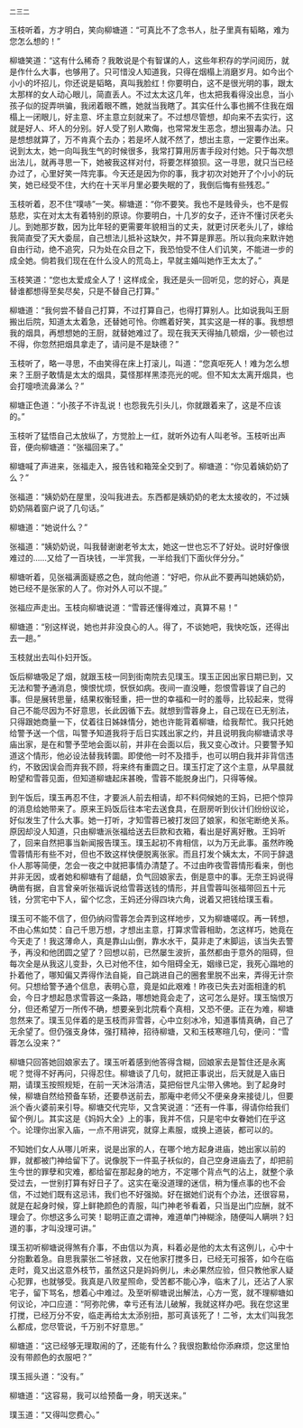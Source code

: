     二三二 

   玉枝听着，方才明白，笑向柳塘道：“可真比不了念书人，肚子里真有韬略，难为您怎么想的！”

   柳塘笑道：“这有什么稀奇？我敢说是个有智谋的人，这些年积存的学问阅历，就是作什么大事，也够用了。只可惜没人知道我，只得在烟榻上消磨岁月。如今出个小小的坏招儿，你还说是韬略，真叫我脸红！你要明白，这不是很光明的事，跟太太那样的女人动心眼儿，简直丢人。不过太太这几年，也太把我看得没出息，当小孩子似的捉弄哄骗，我闭着眼不瞧，她就当我瞎了。其实任什么事也搁不住我在烟榻上一闭眼儿，好主意、坏主意立刻就来了。不过想尽管想，却向来不去实行，这就是好人、坏人的分别。好人受了别人欺侮，也常常发生恶念，想出狠毒办法。只是想想就算了，万不肯真个去办；若是坏人就不然了，想出主意，一定要作出来。说到太太，她一向叫我生气的时候很多，我常打算用厉害手段对付她。只于每次想出法儿，就再寻思一下，她被我这样对付，将要怎样狼狈。这一寻思，就只当已经办过了，心里好笑一阵完事。今天还是因为你的事，我才初次对她开了个小小的玩笑，她已经受不住，大约在十天半月里必要失眠的了，我倒后悔有些残忍。”

   玉枝听着，忍不住“噗哧”一笑。柳塘道：“你不要笑。我也不是贱骨头，也不是假慈悲，实在对太太有着特别的原谅。你要明白，十几岁的女子，还许不懂讨厌老头儿。到她那岁数，因为比年轻的更需要年貌相当的丈夫，就更讨厌老头儿了，嫁给我简直受了天大委屈，自己想法儿抵补这缺欠，并不算是罪恶。所以我向来默许她自由行动，绝不追究，只为处在众目之下，我恐怕受不住人们讥笑，不能进一步的成全她。倘若我们现在在什么没人的荒岛上，早就主婚叫她作王太太了。”

   玉枝笑道：“您也太爱成全人了！这样成全，我还是头一回听见，您的好心，真是替谁都想得至矣尽矣，只是不替自己打算。”

   柳塘道：“我何尝不替自己打算，不过打算自己，也得打算别人。比如说我叫王厨搬出后院，知道太太着急，还替她可怜。你瞧着好笑，其实这是一样的事。我想想我的烟具，再想想她的王厨，就替她难过了。现在我天天得抽几顿烟，少一顿也过不得，你忽然把烟具拿走了，请问是不是缺德？”

   玉枝听了，略一寻思，不由笑得在床上打滚儿，叫道：“您真呕死人！难为怎么想来？王厨子敢情是太太的烟具，莫怪那样黑漆亮光的呢。但不知太太离开烟具，也会打嚏喷流鼻涕么？”

   柳塘正色道：“小孩子不许乱说！也怨我先引头儿，你就跟着来了，这是不应该的。”

   玉枝听了猛悟自己太放纵了，方觉脸上一红，就听外边有人叫老爷。玉枝听出声音，便向柳塘道：“张福回来了。”

   柳塘喊了声进来，张福走入，报告钱和箱笼全交到了。柳塘道：“你见着姨奶奶了么？”

   张福道：“姨奶奶在屋里，没叫我进去。东西都是姨奶奶的老太太接收的，不过姨奶奶隔着窗户说了几句话。”

   柳塘道：“她说什么？”

   张福道：“姨奶奶说，叫我替谢谢老爷太太，她这一世也忘不了好处。说时好像很难过的……又给了一百块钱，一半赏我，一半给我们下面伙伴分分。”

   柳塘听着，见张福满面疑惑之色，就向他道：“好吧，你从此不要再叫她姨奶奶，她已经不是张家的人了。你对外人可以不提。”

   张福应声走出。玉枝向柳塘说道：“雪蓉还懂得难过，真算不易！”

   柳塘道：“别这样说，她也并非没良心的人。得了，不谈她吧，我快吃饭，还得出去一趟。”

   玉枝就出去叫仆妇开饭。

   饭后柳塘吸足了烟，就跟玉枝一同到街南院去见璞玉。璞玉正因出家日期已到，又无法和警予通消息，懊恨忧烦，恹恹如病。夜间一直没睡，怨恨雪蓉误了自己的事。但是展转思量，结果权衡轻重，把一世的幸福和一时的羞辱，比较起来，觉得自己不能尽因为不好意思，长此因循下去。就想到雪蓉身上，自己现在已无别法，只得跟她商量一下，仗着往日姊妹情分，她也许能背着柳塘，给我帮忙。我只托她给警予送一个信，叫警予知道我将于后日实践出家之约，并且说明我向柳塘请求寻庙出家，是在和警予茔地会面以前，并非在会面以后，我又变心改计。只要警予知道这个情形，他必设法替我转圜。即使他一时不及措手，也可以明白我并非背信违约，不致因误会而弃我不顾，将来终有重圆之日。璞玉打定了这个主意，从早晨就盼望和雪蓉见面，但知道柳塘起床甚晚，雪蓉不能脱身出门，只得等候。

   到午饭后，璞玉再忍不住，才要派人前去相请，却不料伺候她的王妈，已把个惊异的消息给她带来了。原来王妈饭后往本宅去送食具，在厨房听到伙计们纷纷议论，好似发生了什么大事。她一打听，才知雪蓉已被打发回了娘家，和张宅断绝关系。原因却没人知道，只由柳塘派张福给送去巨款和衣箱，看出是好离好散。王妈听了，回来自然把事当新闻报告璞玉。璞玉起初不肯相信，以为万无此事。虽然昨晚雪蓉情形有些不对，但也不致这样快便脱离张家。而且打发个姨太太，不同于辞退仆人那等简便，怎会一夜之中就把事情办清楚了。不过由昨夜雪蓉情形看来，倒也并非无因，或者她和柳塘有了龃龉，负气回娘家去，倒是意中的事。无奈王妈说得确凿有据，自言曾亲听张福诉说给雪蓉送钱的情形，并且雪蓉叫张福带回五十元钱，分赏宅中下人，留个忆念，王妈还分得四块六角，说着又把钱给璞玉看。

   璞玉可不能不信了，但仍纳闷雪蓉怎会弄到这样地步，又为柳塘嗟叹。再一转想，不由心焦如焚：自己千思万想，才想出主意，打算求雪蓉相助，怎这样巧，她竟在今天走了！我这薄命人，真是靠山山倒，靠水水干，莫非走了末脚运，该当失去警予，再没和他团圆之望了？回想以前，已然屡生波折，虽然都由于意外的阻碍，但每次全是从我这儿变卦，久已对他不住，如今阻碍全无，姻缘已定，我死心蹋地的扑着他了，哪知偏又弄得作法自毙，自己跳进自己的圈套里脱不出来，弄得无计奈何。只想给警予通个信息，表明心意，竟是如此艰难！昨夜已失去对面相逢的机会，今日才想起恳求雪蓉这一条路，哪想她竟会走了，这可怎么是好。璞玉恼恨万分，但还希望万一所传不确，想要亲到北院看个真相，又恐不便。正在为难，柳塘忽然来了。璞玉见伴着的是玉枝而非雪蓉，心中立刻冰冷，知道事情真确，自己了无余望了。但仍强支身体，强打精神，招待柳塘，又和玉枝寒暄几句，便问：“雪蓉怎么没来？”

   柳塘只回答她回娘家去了。璞玉听着感到他答得含糊，回娘家去是暂住还是永离呢？觉得不好再问，只得忍住。柳塘谈了几句，就把正事说出，后天就是入庙日期，请璞玉按照规矩，在前一天沐浴清洁，莫把俗世凡尘带入佛地。到了起身时候，柳塘自然给预备车轿，还要恭送前去，那庵中老师父不便亲身来接徒儿，但要派个香火婆前来引导。柳塘交代完毕，又含笑说道：“还有一件事，得请你给我们留个例儿。其实这是《妈妈大全》上的事，我并不信，只是宅中女眷她们在乎这个。论理你出家入庙，一点不用讲究，就穿上素服，或换上道装，都可以的。

   不知她们女人从哪儿听来，说是出家的人，在哪个地方起身进庙，她出家以前的罪，就都被门神给留下了。说像脱下一件虱子袄似的，自己空身进庙去了，却把前生今世的罪孽和灾难，都给留在那起身的地方，不定哪个背点气的沾上，就整个承受过去，一世别打算有好日子了。这实在毫没道理的迷信，稍为懂点事的也不会信，不过她们既有这忌讳，我们也不好强拗。好在据她们说有个办法，还很容易，就是在起身时候，穿上鲜艳颜色的青服，叫门神老爷看着，只当是出门应酬，就不理会了。你想这多么可笑！聪明正直之谓神，难道单门神糊涂，随便叫人瞒哄？妇道的事，才叫没理可讲。”

   璞玉初听柳塘说得煞有介事，不由信以为真，料着必是他的太太有这例儿，心中十分抱歉着急。自思我蒙张二爷拯救，又在他家打搅多日，已经无可报答，如今在临走时，竟又出这意外枝节，虽然这只是妈妈例儿，未必果然应验，但只教他家人疑心犯罪，也就够受。我真是八败星照命，受苦都不能心净，临末了儿，还沾了人家宅子，留下骂名，想着心中难过。及至听柳塘说出解法，心方一宽，就不理柳塘如何议论，冲口应道：“阿弥陀佛，幸亏还有法儿破解，我就这样办吧。我在您这里打搅，已经万分不安，临走再给太太添别扭，那可真该死了！二爷，太太们叫我怎么都成，您尽管说，千万别不好意思。”

   柳塘道：“这已经够无理取闹的了，还能有什么？我很抱歉给你添麻烦，您这里怕没有带颜色的衣服吧？”

   璞玉摇头道：“没有。”

   柳塘道：“这容易，我可以给预备一身，明天送来。”

   璞玉道：“又得叫您费心。”

